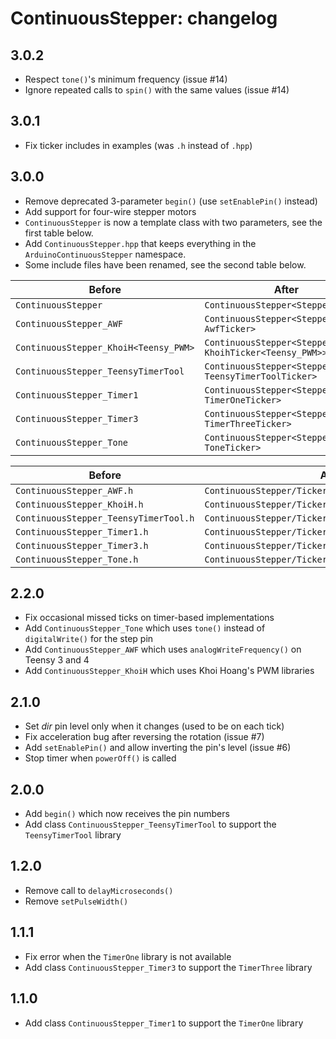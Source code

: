 ContinuousStepper: changelog
============================

3.0.2
-----

* Respect `tone()`'s minimum frequency (issue #14)
* Ignore repeated calls to `spin()` with the same values (issue #14)

3.0.1
-----

* Fix ticker includes in examples (was `.h` instead of `.hpp`)

3.0.0
-----

* Remove deprecated 3-parameter `begin()` (use `setEnablePin()` instead)
* Add support for four-wire stepper motors
* `ContinuousStepper` is now a template class with two parameters, see the first table below.
* Add `ContinuousStepper.hpp` that keeps everything in the `ArduinoContinuousStepper` namespace.
* Some include files have been renamed, see the second table below.

| Before                                | After                                                       |
|---------------------------------------|-------------------------------------------------------------|
| `ContinuousStepper`                   | `ContinuousStepper<StepperDriver>`                          |
| `ContinuousStepper_AWF`               | `ContinuousStepper<StepperDriver, AwfTicker>`               |
| `ContinuousStepper_KhoiH<Teensy_PWM>` | `ContinuousStepper<StepperDriver, KhoihTicker<Teensy_PWM>>` |
| `ContinuousStepper_TeensyTimerTool`   | `ContinuousStepper<StepperDriver, TeensyTimerToolTicker>`   |
| `ContinuousStepper_Timer1`            | `ContinuousStepper<StepperDriver, TimerOneTicker>`          |
| `ContinuousStepper_Timer3`            | `ContinuousStepper<StepperDriver, TimerThreeTicker>`        |
| `ContinuousStepper_Tone`              | `ContinuousStepper<StepperDriver, ToneTicker>`              |

| Before                                | After                                                |
|---------------------------------------|------------------------------------------------------|
| `ContinuousStepper_AWF.h`             | `ContinuousStepper/Tickers/AnalogWriteFrequency.hpp` |
| `ContinuousStepper_KhoiH.h`           | `ContinuousStepper/Tickers/Khoih_PWM.hpp`            |
| `ContinuousStepper_TeensyTimerTool.h` | `ContinuousStepper/Tickers/TeensyTimerTool.hpp`      |
| `ContinuousStepper_Timer1.h`          | `ContinuousStepper/Tickers/TimerOne.hpp`             |
| `ContinuousStepper_Timer3.h`          | `ContinuousStepper/Tickers/TimerThree.hpp`           |
| `ContinuousStepper_Tone.h`            | `ContinuousStepper/Tickers/Tone.hpp`                 |

2.2.0
-----

* Fix occasional missed ticks on timer-based implementations
* Add `ContinuousStepper_Tone` which uses `tone()` instead of `digitalWrite()` for the step pin
* Add `ContinuousStepper_AWF` which uses `analogWriteFrequency()` on Teensy 3 and 4
* Add `ContinuousStepper_KhoiH` which uses Khoi Hoang's PWM libraries

2.1.0
-----

* Set *dir* pin level only when it changes (used to be on each tick)
* Fix acceleration bug after reversing the rotation (issue #7)
* Add `setEnablePin()` and allow inverting the pin's level (issue #6)
* Stop timer when `powerOff()` is called

2.0.0
-----

* Add `begin()` which now receives the pin numbers
* Add class `ContinuousStepper_TeensyTimerTool` to support the `TeensyTimerTool` library

1.2.0
-----

* Remove call to `delayMicroseconds()`
* Remove `setPulseWidth()`

1.1.1
-----

* Fix error when the `TimerOne` library is not available
* Add class `ContinuousStepper_Timer3` to support the `TimerThree` library

1.1.0
-----

* Add class `ContinuousStepper_Timer1` to support the `TimerOne` library
